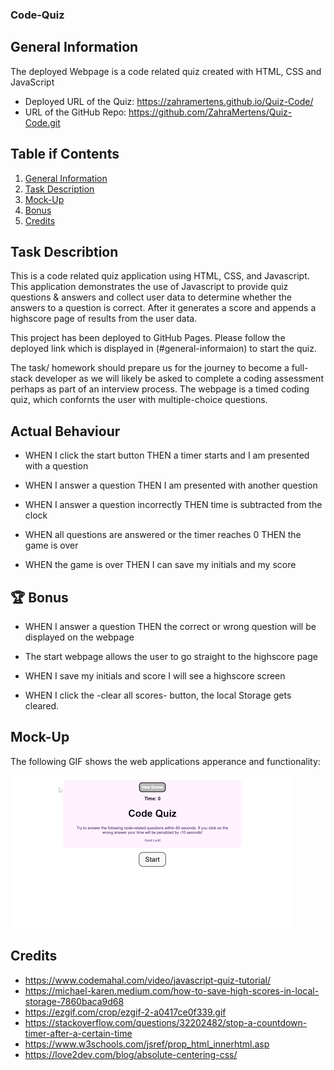### Code-Quiz

## General Information

The deployed Webpage is a code related quiz created with HTML, CSS and JavaScript

* Deployed URL of the Quiz: https://zahramertens.github.io/Quiz-Code/
* URL of the GitHub Repo: https://github.com/ZahraMertens/Quiz-Code.git


## Table if Contents
1. [General Information](#general-informaion)
2. [Task Description](#task-description)
3. [Mock-Up](#mock-up)
4. [Bonus](#bonus)
5. [Credits](#credits)


## Task Describtion

This is a code related quiz application using HTML, CSS, and Javascript. This application demonstrates the use of Javascript to provide quiz questions & answers and collect user data to determine whether the answers to a question is correct. After it generates a score and appends a highscore page of results from the user data.

This project has been deployed to GitHub Pages. Please follow the deployed link which is displayed in (#general-informaion) to start the quiz.

The task/ homework should prepare us for the journey to become a full-stack developer as we will likely be asked to complete a coding assessment perhaps as part of an interview process.
The webpage is a timed coding quiz, which confornts the user with multiple-choice questions.


## Actual Behaviour

* WHEN I click the start button THEN a timer starts and I am presented with a question

* WHEN I answer a question THEN I am presented with another question

* WHEN I answer a question incorrectly THEN time is subtracted from the clock

* WHEN all questions are answered or the timer reaches 0 THEN the game is over

* WHEN the game is over THEN I can save my initials and my score

## 🏆 Bonus


* WHEN I answer a question THEN the correct or wrong question will be displayed on the webpage

* The start webpage allows the user to go straight to the highscore page

* WHEN I save my initials and score I will see a highscore screen

* WHEN I click the -clear all scores- button, the local Storage gets cleared.

## Mock-Up

The following GIF shows the web applications apperance and functionality:

![Code-Quiz-Demo](./assets/images/code-quiz.gif)

## Credits

* https://www.codemahal.com/video/javascript-quiz-tutorial/
* https://michael-karen.medium.com/how-to-save-high-scores-in-local-storage-7860baca9d68
* https://ezgif.com/crop/ezgif-2-a0417ce0f339.gif
* https://stackoverflow.com/questions/32202482/stop-a-countdown-timer-after-a-certain-time
* https://www.w3schools.com/jsref/prop_html_innerhtml.asp
* https://love2dev.com/blog/absolute-centering-css/



